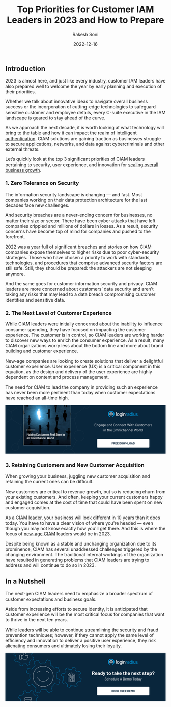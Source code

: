 ﻿---
title: "Top Priorities for Customer IAM Leaders in 2023 and How to Prepare"
date: "2022-12-16"
coverImage: "ciam-leaders.jpg"
tags: ["ciam", "authentication", "data security","cx"]
author: "Rakesh Soni"
description: "As we approach the next decade, it is worth looking at what technology will bring to the table and how it can impact the realm of intelligent authentication. Let’s look at some of the top priorities of CIAM leaders in 2023."
metatitle: "Top 3 Things Customer IAM Leaders Will Prioritize in 2023"
metadescription: "Whether it’s security, user experience, or customer acquisition, every C-suite executive in the IAM landscape is geared to stay ahead of the curve."
---

## Introduction

2023 is almost here, and just like every industry, customer IAM leaders have also prepared well to welcome the year by early planning and execution of their priorities. 

Whether we talk about innovative ideas to navigate overall business success or the incorporation of cutting-edge technologies to safeguard sensitive customer and employee details, every C-suite executive in the IAM landscape is geared to stay ahead of the curve. 

As we approach the next decade, it is worth looking at what technology will bring to the table and how it can impact the realm of intelligent [authentication](https://www.loginradius.com/authentication/). CIAM solutions are gaining traction as businesses struggle to secure applications, networks, and data against cybercriminals and other external threats. 

Let’s quickly look at the top 3 significant priorities of CIAM leaders pertaining to security, user experience, and innovation for [scaling overall business growth](https://blog.loginradius.com/identity/scale-business-with-identity-management/). 


### 1. Zero Tolerance on Security

The information security landscape is changing — and fast. Most companies working on their data protection architecture for the last decades face new challenges. 

And security breaches are a never-ending concern for businesses, no matter their size or sector. There have been cyber attacks that have left companies crippled and millions of dollars in losses. As a result, security concerns have become top of mind for companies and pushed to the forefront.

2022 was a year full of significant breaches and stories on how CIAM companies expose themselves to higher risks due to poor cyber-security strategies. Those who have chosen a priority to work with standards, technologies, and procedures that comprise advanced security factors are still safe. Still, they should be prepared: the attackers are not sleeping anymore.

And the same goes for customer information security and privacy. CIAM leaders are more concerned about customers’ data security and aren’t taking any risks that may lead to a data breach compromising customer identities and sensitive data. 


### 2. The Next Level of Customer Experience 

While CIAM leaders were initially concerned about the inability to influence consumer spending, they have focused on impacting the customer experience. The customer is in control, so CIAM leaders are working harder to discover new ways to enrich the consumer experience. As a result, many CIAM organizations worry less about the bottom line and more about brand building and customer experience.

New-age companies are looking to create solutions that deliver a delightful customer experience. User experience (UX) is a critical component in this equation, as the design and delivery of the user experience are highly dependent on content and process management. 

The need for CIAM to lead the company in providing such an experience has never been more pertinent than today when customer expectations have reached an all-time high.

[![EB-omnichannel](EB-omnichannel.png)](https://www.loginradius.com/resource/making-customers-feel-seen-in-an-omnichannel-world/)


### 3. Retaining Customers and New Customer Acquisition

When growing your business, juggling new customer acquisition and retaining the current ones can be difficult. 

New customers are critical to revenue growth, but so is reducing churn from your existing customers. And often, keeping your current customers happy and engaged comes at the cost of time that could have been spent on new customer acquisition. 

As a CIAM leader, your business will look different in 10 years than it does today. You have to have a clear vision of where you're headed — even though you may not know exactly how you'll get there. And this is where the focus of [new-age CIAM](https://blog.loginradius.com/identity/new-age-ciam/) leaders would be in 2023. 

Despite being known as a stable and unchanging organization due to its prominence, CIAM has several unaddressed challenges triggered by the changing environment. The traditional internal workings of the organization have resulted in generating problems that CIAM leaders are trying to address and will continue to do so in 2023. 

## In a Nutshell 

The next-gen CIAM leaders need to emphasize a broader spectrum of customer expectations and business goals.

Aside from increasing efforts to secure identity, it is anticipated that customer experience will be the most critical focus for companies that want to thrive in the next ten years. 

While leaders will be able to continue streamlining the security and fraud prevention techniques; however, if they cannot apply the same level of efficiency and innovation to deliver a positive user experience, they risk alienating consumers and ultimately losing their loyalty. 

[![book-a-demo-loginradius](../../assets/book-a-demo-loginradius.png)](https://www.loginradius.com/book-a-demo/)
